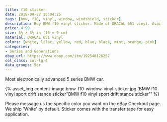 ```yaml
---
title: f10 sticker
date: 2018-09-27 15:04:25
tags: [bmw, f10, vinyl, window, windshield, sticker]
description: Buy BMW f10 vinyl sticker. Made of ORACAL 651 vinyl. Available in different colors.
price: 4.99
size: 6¼ × 3½ in (16 × 9 cm)
material: ORACAL 651 vinyl
colors: [white, lilac, yellow, red, blue, black, mint, orange, pink]
categories:
- Series and Generations
ebay_url: https://www.ebay.com/itm/192548126257
col_class: col-lg-4
data_groups: 5er
---
```


Most electronically advanced 5 series BMW car.

<!-- more -->
{% asset_img content-image bmw-f10-window-vinyl-sticker.jpg 'BMW f10 vinyl sport drift stance sticker"BMW f10 vinyl sport drift stance sticker"' %}

Please message us the specific color you want on the eBay Checkout page. We ship 'White' by default. Sticker comes with the transfer tape for easy application.
